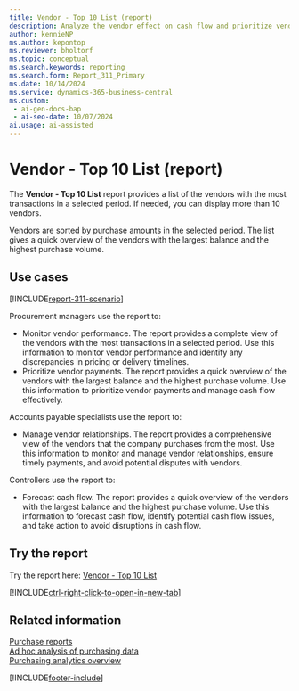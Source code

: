 ```yaml
---
title: Vendor - Top 10 List (report)
description: Analyze the vendor effect on cash flow and prioritize vendor payments.
author: kennieNP
ms.author: kepontop
ms.reviewer: bholtorf
ms.topic: conceptual
ms.search.keywords: reporting
ms.search.form: Report_311_Primary
ms.date: 10/14/2024
ms.service: dynamics-365-business-central
ms.custom:
 - ai-gen-docs-bap
 - ai-seo-date: 10/07/2024
ai.usage: ai-assisted
---
```


# Vendor - Top 10 List (report)

The **Vendor - Top 10 List** report provides a list of the vendors with the most transactions in a selected period. If needed, you can display more than 10 vendors.

Vendors are sorted by purchase amounts in the selected period. The list gives a quick overview of the vendors with the largest balance and the highest purchase volume.

## Use cases

[!INCLUDE[report-311-scenario](../includes/report-311-scenario-include.md)]

<!-- 
Prompt
Below is a report in an ERP system. Provide 3-4 use cases for different personas working with procurement.
Format like this:    
  
As a <persona>, use the report to    
* use case 1  
* use case 2    

Do not capitalize the persona names. 

## Report description
Shows information on purchases from vendors for a selected period. You can choose the number of vendors that are included in the report.
The vendors are sorted in order of amount, and you can choose whether they're sorted by purchase amount or balance. The report gives a quick overview of the vendors from which you purchase the most or to which you owe the most.

### What the report does
Provides a list of vendors with the most transactions within a selected period. You can choose to display more than 10 vendors.

The vendors are sorted by purchase amount within the selected period. The list gives a quick overview of vendors with the largest balance and highest purchase volume.

This report can be used to provide information to monitor supplier relationships, plan upcoming payments and identify potential cashflow issues.

### Use cases
Review vendors with the most transactions within a selected period to manage cash flow & prioritise vendor payments.

Please include your data sources and URLs
 -->

Procurement managers use the report to:

* Monitor vendor performance. The report provides a complete view of the vendors with the most transactions in a selected period. Use this information to monitor vendor performance and identify any discrepancies in pricing or delivery timelines.
* Prioritize vendor payments. The report provides a quick overview of the vendors with the largest balance and the highest purchase volume. Use this information to prioritize vendor payments and manage cash flow effectively.

Accounts payable specialists use the report to:

* Manage vendor relationships. The report provides a comprehensive view of the vendors that the company purchases from the most. Use this information to monitor and manage vendor relationships, ensure timely payments, and avoid potential disputes with vendors.

Controllers use the report to:

* Forecast cash flow. The report provides a quick overview of the vendors with the largest balance and the highest purchase volume. Use this information to forecast cash flow, identify potential cash flow issues, and take action to avoid disruptions in cash flow.

## Try the report

Try the report here: [Vendor - Top 10 List](https://businesscentral.dynamics.com?report=311)

[!INCLUDE[ctrl-right-click-to-open-in-new-tab](../includes/ctrl-right-click-to-open-in-new-tab.md)]

## Related information

[Purchase reports](../purchase-reports.md)  
[Ad hoc analysis of purchasing data](../ad-hoc-analysis-purchasing.md)  
[Purchasing analytics overview](../purchasing-analytics-overview.md)  

[!INCLUDE[footer-include](../includes/footer-banner.md)]
